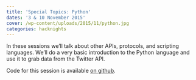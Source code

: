 ```yaml
---
title: 'Special Topics: Python'
dates: '3 & 10 November 2015'
cover: /wp-content/uploads/2015/11/python.jpg
categories: hacknights
---
```

In these sessions we’ll talk about other APIs, protocols, and scripting languages. We’ll do a very basic introduction to the Python language and use it to grab data from the Twitter API.

Code for this session is available [on github](https://github.com/hacklabes/HackNights_Python_Twitter_API).
